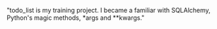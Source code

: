 "todo_list is my training project. I became a familiar with SQLAlchemy, Python's magic methods, *args and **kwargs." 
